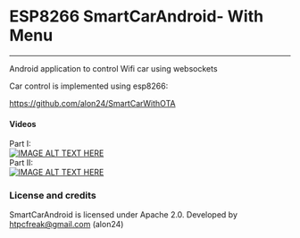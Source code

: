 # ESP8266 SmartCarAndroid- With Menu
------

Android application to control Wifi car using websockets

Car control is implemented using esp8266:

https://github.com/alon24/SmartCarWithOTA

#### Videos

Part I:</br>
[![IMAGE ALT TEXT HERE](http://img.youtube.com/vi/SP16IC3cjSQ/0.jpg)](https://www.youtube.com/watch?v=SP16IC3cjSQ)
</br>
Part II:</br>
[![IMAGE ALT TEXT HERE](http://img.youtube.com/vi/6NuD5W3aYoI/0.jpg)](https://www.youtube.com/watch?v=6NuD5W3aYoI)
</br>

### License and credits

SmartCarAndroid is licensed under Apache 2.0.
Developed by htpcfreak@gmail.com (alon24)
